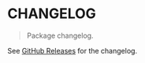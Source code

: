 # CHANGELOG

> Package changelog.

See [GitHub Releases](https://github.com/stdlib-js/stats-incr-msummary/releases) for the changelog.